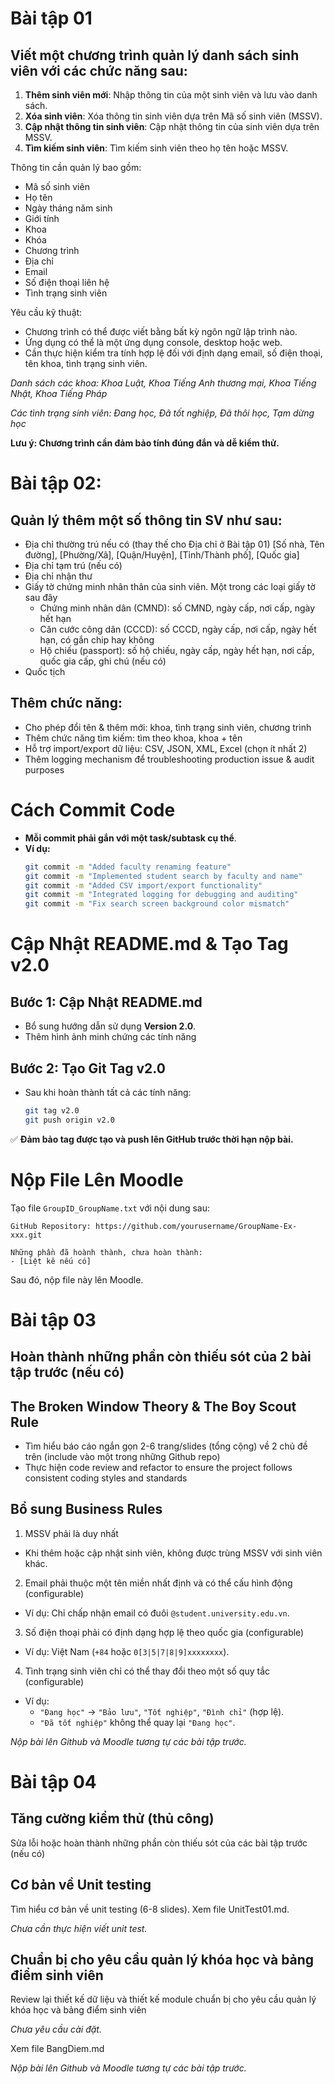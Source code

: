 # Bài tập 01

## Viết một chương trình quản lý danh sách sinh viên với các chức năng sau:

1. **Thêm sinh viên mới**: Nhập thông tin của một sinh viên và lưu vào danh sách.
2. **Xóa sinh viên**: Xóa thông tin sinh viên dựa trên Mã số sinh viên (MSSV).
3. **Cập nhật thông tin sinh viên**: Cập nhật thông tin của sinh viên dựa trên MSSV.
4. **Tìm kiếm sinh viên**: Tìm kiếm sinh viên theo họ tên hoặc MSSV.

Thông tin cần quản lý bao gồm:

- Mã số sinh viên
- Họ tên
- Ngày tháng năm sinh
- Giới tính
- Khoa 
- Khóa 
- Chương trình 
- Địa chỉ
- Email
- Số điện thoại liên hệ
- Tình trạng sinh viên

Yêu cầu kỹ thuật:
- Chương trình có thể được viết bằng bất kỳ ngôn ngữ lập trình nào.
- Ứng dụng có thể là một ứng dụng console, desktop hoặc web.
- Cần thực hiện kiểm tra tính hợp lệ đối với định dạng email, số điện thoại, tên khoa, tình trạng sinh viên.

*Danh sách các khoa: Khoa Luật, Khoa Tiếng Anh thương mại, Khoa Tiếng Nhật, Khoa Tiếng Pháp*

*Các tình trạng sinh viên: Đang học, Đã tốt nghiệp, Đã thôi học, Tạm dừng học*

**Lưu ý: Chương trình cần đảm bảo tính đúng đắn và dễ kiểm thử.**

# Bài tập 02:

## Quản lý thêm một số thông tin SV như sau:

- Địa chỉ thường trú nếu có (thay thế cho Địa chỉ ở Bài tập 01) 
	[Số nhà, Tên đường], [Phường/Xã], [Quận/Huyện], [Tỉnh/Thành phố], [Quốc gia]
- Địa chỉ tạm trú (nếu có)
- Địa chỉ nhận thư 
- Giấy tờ chứng minh nhân thân của sinh viên. Một trong các loại giấy tờ sau đây
	- Chứng minh nhân dân (CMND): số CMND, ngày cấp, nơi cấp, ngày hết hạn 
	- Căn cước công dân (CCCD): số CCCD, ngày cấp, nơi cấp, ngày hết hạn, có gắn chip hay không
	- Hộ chiếu (passport): số hộ chiếu, ngày cấp, ngày hết hạn, nơi cấp, quốc gia cấp, ghi chú (nếu có) 
- Quốc tịch 

## Thêm chức năng:

- Cho phép đổi tên & thêm mới: khoa, tình trạng sinh viên, chương trình
- Thêm chức năng tìm kiếm:  tìm theo khoa, khoa + tên
- Hỗ trợ import/export dữ liệu: CSV, JSON, XML, Excel (chọn ít nhất 2)
- Thêm logging mechanism để troubleshooting production issue & audit purposes 

# Cách Commit Code

- **Mỗi commit phải gắn với một task/subtask cụ thể**.
- **Ví dụ:**
  ```bash
  git commit -m "Added faculty renaming feature"
  git commit -m "Implemented student search by faculty and name"
  git commit -m "Added CSV import/export functionality"
  git commit -m "Integrated logging for debugging and auditing"
  git commit -m "Fix search screen background color mismatch"
  ```
# Cập Nhật README.md & Tạo Tag v2.0

## **Bước 1: Cập Nhật README.md**

- Bổ sung hướng dẫn sử dụng **Version 2.0**.
- Thêm hình ảnh minh chứng các tính năng

## **Bước 2: Tạo Git Tag v2.0**

- Sau khi hoàn thành tất cả các tính năng:
  ```bash
  git tag v2.0
  git push origin v2.0
  ```

✅ **Đảm bảo tag được tạo và push lên GitHub trước thời hạn nộp bài.**

# Nộp File Lên Moodle  
Tạo file `GroupID_GroupName.txt` với nội dung sau:  

```
GitHub Repository: https://github.com/yourusername/GroupName-Ex-xxx.git

Những phần đã hoành thành, chưa hoàn thành:
- [Liệt kê nếu có]
```  
Sau đó, nộp file này lên Moodle.

# Bài tập 03

## Hoàn thành những phần còn thiếu sót của 2 bài tập trước (nếu có)

## The Broken Window Theory & The Boy Scout Rule

- Tìm hiểu báo cáo ngắn gọn 2-6 trang/slides (tổng cộng) về 2 chủ đề trên (include vào một trong những Github repo)
- Thực hiện code review and refactor to ensure the project follows consistent coding styles and standards
 
## Bổ sung Business Rules

01. MSSV phải là duy nhất  
   - Khi thêm hoặc cập nhật sinh viên, không được trùng MSSV với sinh viên khác.  

02. Email phải thuộc một tên miền nhất định và có thể cấu hình động (configurable) 
   - Ví dụ: Chỉ chấp nhận email có đuôi `@student.university.edu.vn`.  

03. Số điện thoại phải có định dạng hợp lệ theo quốc gia (configurable) 
   - Ví dụ: Việt Nam (`+84` hoặc `0[3|5|7|8|9]xxxxxxxx`).  		 

04. Tình trạng sinh viên chỉ có thể thay đổi theo một số quy tắc (configurable)
   - Ví dụ:  
     - `"Đang học"` → `"Bảo lưu"`, `"Tốt nghiệp"`, `"Đình chỉ"` (hợp lệ).  
     - `"Đã tốt nghiệp"` không thể quay lại `"Đang học"`.   
	 
*Nộp bài lên Github và Moodle tương tự các bài tập trước.*	 

# Bài tập 04

## Tăng cường kiểm thử (thủ công) 

Sửa lỗi hoặc hoàn thành những phần còn thiếu sót của các bài tập trước (nếu có)

## Cơ bản về Unit testing 

Tìm hiểu cơ bản về unit testing (6-8 slides). Xem file UnitTest01.md.

*Chưa cần thực hiện viết unit test.*

## Chuẩn bị cho yêu cầu quản lý khóa học và bảng điểm sinh viên 

Review lại thiết kế dữ liệu và thiết kế module chuẩn bị cho yêu cầu quản lý khóa học và bảng điểm sinh viên 

*Chưa yêu cầu cài đặt.*

Xem file BangDiem.md

*Nộp bài lên Github và Moodle tương tự các bài tập trước.* 	
 
